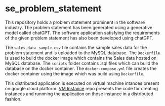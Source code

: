 # se_problem_statement

This repository holds a problem statement prominent in the software industry. The problem statement has been generated using a generative model called chatGPT. The software application satisfying the requirements of the given problem statement has also been developed using chatGPT.

The `sales_data_sample.csv` file contains the sample sales data for the problem statement and is uploaded to the MySQL database. The `Dockerfile` is used to build the docker image which contains the Sales data hosted on MySQL database. The `scripts` folder contains .sql files which can build the database on the docker container. The `docker-compose.yml` file creates the docker container using the image which was build using `Dockerfile`.

This distributed application is executed on virtual machine intances present on google cloud platform. [VM Instance](https://github.com/Saksham4796/vm_for_se_problem) repo presents the code for creating instances and runnning the application on those instance in a distributed fashion.
